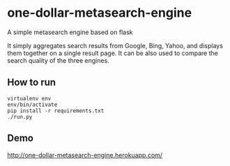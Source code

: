 one-dollar-metasearch-engine
=====================

A simple metasearch engine based on flask

It simply aggregates search results from Google, Bing, Yahoo, and displays them together on a single result page. It can be also used to compare the search quality of the three engines. 

## How to run
``` shell
virtualenv env
env/bin/activate
pip install -r requirements.txt
./run.py
```

## Demo
http://one-dollar-metasearch-engine.herokuapp.com/
